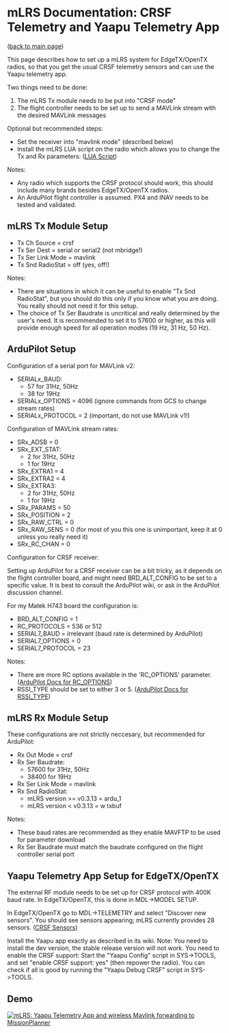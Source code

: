 # mLRS Documentation: CRSF Telemetry and Yaapu Telemetry App #

([back to main page](../README.md))

This page describes how to set up a mLRS system for EdgeTX/OpenTX radios, so that you get the usual CRSF telemetry sensors and can use the Yaapu telemetry app.

Two things need to be done:
1. The mLRS Tx module needs to be put into "CRSF mode"
2. The flight controller needs to be set up to send a MAVLink stream with the desired MAVLink messages

Optional but recommended steps:
- Set the receiver into "mavlink mode" (described below)
- Install the mLRS LUA script on the radio which allows you to change the Tx and Rx parameters: ([LUA Script](LUA.md))

Notes:
- Any radio which supports the CRSF protocol should work, this should include many brands besides EdgeTX/OpenTX radios.
- An ArduPilot flight controller is assumed. PX4 and INAV needs to be tested and validated.


## mLRS Tx Module Setup

- Tx Ch Source = crsf
- Tx Ser Dest = serial or serial2 (not mbridge!)
- Tx Ser Link Mode = mavlink
- Tx Snd RadioStat = off (yes, off!)

Notes: 
- There are situations in which it can be useful to enable "Tx Snd RadioStat", but you should do this only if you know what you are doing. You really should not need it for this setup.
- The choice of Tx Ser Baudrate is uncritical and really determined by the user's need. It is recommended to set it to 57600 or higher, as this will provide enough speed for all operation modes (19 Hz, 31 Hz, 50 Hz).


## ArduPilot Setup

Configuration of a serial port for MAVLink v2:

- SERIALx_BAUD:
    - 57 for 31Hz, 50Hz
    - 38 for 19Hz
- SERIALx_OPTIONS = 4096 (ignore commands from GCS to change stream rates)
- SERIALx_PROTOCOL = 2 (important, do not use MAVLink v1!)

Configuration of MAVLink stream rates:

- SRx_ADSB = 0
- SRx_EXT_STAT:
    - 2 for 31Hz, 50Hz
    - 1 for 19Hz
- SRx_EXTRA1 = 4
- SRx_EXTRA2 = 4
- SRx_EXTRA3:
    - 2 for 31Hz, 50Hz
    - 1 for 19Hz
- SRx_PARAMS = 50
- SRx_POSITION = 2
- SRx_RAW_CTRL = 0
- SRx_RAW_SENS = 0 (for most of you this one is unimportant, keep it at 0 unless you really need it)
- SRx_RC_CHAN = 0

Configuration for CRSF receiver:

Setting up ArduPilot for a CRSF receiver can be a bit tricky, as it depends on the flight controller board, and might need BRD_ALT_CONFIG to be set to a specific value. It is best to consult the ArduPilot wiki, or ask in the ArduPilot discussion channel.

For my Matek H743 board the configuration is:

- BRD_ALT_CONFIG = 1
- RC_PROTOCOLS = 536 or 512
- SERIAL7_BAUD = irrelevant (baud rate is determined by ArduPilot)
- SERIAL7_OPTIONS = 0
- SERIAL7_PROTOCOL = 23

Notes:
- There are more RC options available in the 'RC_OPTIONS' parameter. ([ArduPilot Docs for RC_OPTIONS](https://ardupilot.org/plane/docs/parameters.html#rc-options-rc-options)) 
- RSSI_TYPE should be set to either 3 or 5. ([ArduPilot Docs for RSSI_TYPE](https://ardupilot.org/plane/docs/parameters.html#rssi-type-rssi-type)) 


## mLRS Rx Module Setup

These configurations are not strictly neccesary, but recommended for ArduPilot:

- Rx Out Mode = crsf
- Rx Ser Baudrate:
    - 57600 for 31Hz, 50Hz
    - 38400 for 19Hz
- Rx Ser Link Mode = mavlink
- Rx Snd RadioStat:
    - mLRS version >= v0.3.13 = ardu_1
    - mLRS version <  v0.3.13 = w txbuf

Notes:

- These baud rates are recommended as they enable MAVFTP to be used for parameter download
- Rx Ser Baudrate must match the baudrate configured on the flight controller serial port

## Yaapu Telemetry App Setup for EdgeTX/OpenTX

The external RF module needs to be set up for CRSF protocol with 400K baud rate. In EdgeTX/OpenTX, this is done in MDL->MODEL SETUP.

In EdgeTX/OpenTX go to MDL->TELEMETRY and select "Discover new sensors". You should see sensors appearing; mLRS currently provides 28 sensors. ([CRSF Sensors](docs/CRSF_SENSORS.md))

Install the Yaapu app exactly as described in its wiki. Note: You need to install the dev version, the stable release version will not work. You need to enable the CRSF support: Start the "Yaapu Config" script in SYS->TOOLS, and set "enable CRSF support: yes" (then repower the radio). You can check if all is good by running the "Yaapu Debug CRSF" script in SYS->TOOLS.

## Demo

[![mLRS: Yaapu Telemetry App and wireless Mavlink forwarding to MissionPlanner](https://img.youtube.com/vi/m1uDWcwcknM/0.jpg)](https://www.youtube.com/watch?v=m1uDWcwcknM "mLRS: Yaapu Telemetry App and wireless Mavlink forwarding to MissionPlanner")
